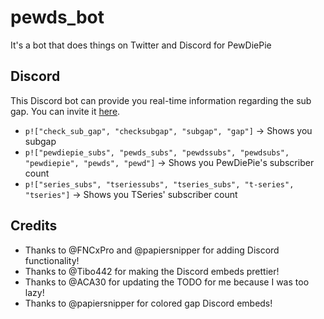 # pewds_bot

It's a bot that does things on Twitter and Discord for PewDiePie

## Discord

This Discord bot can provide you real-time information regarding the sub gap.
You can invite it [here](https://discordapp.com/oauth2/authorize?client_id=546361604107927562&scope=bot&permissions=70679617).

- `p!["check_sub_gap", "checksubgap", "subgap", "gap"]` -> Shows you subgap
- `p!["pewdiepie_subs", "pewds_subs", "pewdssubs", "pewdsubs", "pewdiepie", "pewds", "pewd"]` -> Shows you PewDiePie's subscriber count
- `p!["series_subs", "tseriessubs", "tseries_subs", "t-series", "tseries"]` -> Shows you TSeries' subscriber count

## Credits
- Thanks to @FNCxPro and @papiersnipper for adding Discord functionality!
- Thanks to @Tibo442 for making the Discord embeds prettier!
- Thanks to @ACA30 for updating the TODO for me because I was too lazy!
- Thanks to @papiersnipper for colored gap Discord embeds!